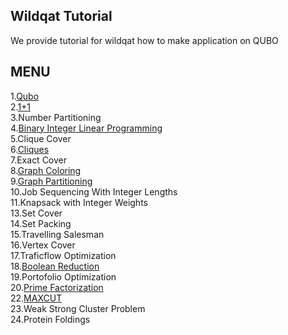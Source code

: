Wildqat Tutorial
--------------------
We provide tutorial for wildqat how to make application on QUBO  


MENU
--------------------
1.<a href="tutorial001_qubo_en.ipynb">Qubo</a>  
2.<a href="tutorial002_one_plus_one_en.ipynb">1+1</a>  
3.Number Partitioning  
4.<a href="tutorial004_BIL_en.ipynb">Binary Integer Linear Programming</a>  
5.Clique Cover  
6.<a href="tutorial006_cliques_en.ipynb">Cliques</a>  
7.Exact Cover  
8.<a href="tutorial008_graph_coloring_en.ipynb">Graph Coloring</a>  
9.<a href="tutorial009_graph_partitioning_en.ipynb">Graph Partitioning</a>  
10.Job Sequencing With Integer Lengths  
11.Knapsack with Integer Weights  
13.Set Cover  
14.Set Packing  
15.Travelling Salesman  
16.Vertex Cover  
17.Traficflow Optimization  
18.<a href="tutorial018_boolean_reduction_en.ipynb">Boolean Reduction</a>  
19.Portofolio Optimization  
20.<a href="tutorial020_prime_factorization_en.ipynb">Prime Factorization</a>  
22.<a href="tutorial022_maxcut_en.ipynb">MAXCUT</a>  
23.Weak Strong Cluster Problem  
24.Protein Foldings  
